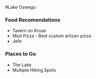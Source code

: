 #Lake Oswego

### Food Recomendations
- Tavern on Kruse
- Mod Pizza - Best custom artizan pizza
- Jefe 

### Places to Go 
- The Lake
- Multiple Hiking Spots

